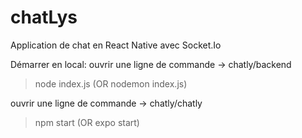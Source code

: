 # chatLys

Application de chat en React Native avec Socket.Io

Démarrer en local:
ouvrir une ligne de commande -> chatly/backend
> node index.js
(OR nodemon index.js)

ouvrir une ligne de commande -> chatly/chatly
> npm start
(OR expo start)
